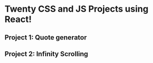 # Twenty CSS and JS Projects using React!

## Project 1: Quote generator

## Project 2: Infinity Scrolling
